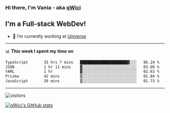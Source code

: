 ### Hi there, I'm Vania - aka [qWici][website]

## I'm a Full-stack WebDev!
- 🔭 I’m currently working at [Universe][universe]

---

📊 **This week I spent my time on**
<!--START_SECTION:waka-->

```txt
TypeScript       33 hrs 7 mins   █████████████████████▓░░░   86.24 %
JSON             1 hr 11 mins    ▓░░░░░░░░░░░░░░░░░░░░░░░░   03.09 %
YAML             1 hr            ▓░░░░░░░░░░░░░░░░░░░░░░░░   02.63 %
Prisma           42 mins         ▒░░░░░░░░░░░░░░░░░░░░░░░░   01.84 %
JavaScript       39 mins         ▒░░░░░░░░░░░░░░░░░░░░░░░░   01.73 %
```

<!--END_SECTION:waka-->

---

![visitors](https://visitor-badge.glitch.me/badge?page_id=qWici)


[![qWici's GitHub stats](https://github-readme-stats.vercel.app/api?username=qWici)](https://github.com/qWici/github-readme-stats)

[website]: https://devkucher.com
[twitter]: https://twitter.com/KucherDev
[linkedin]: https://www.linkedin.com/in/ivankucher
[universe]: https://universeapps.limited
